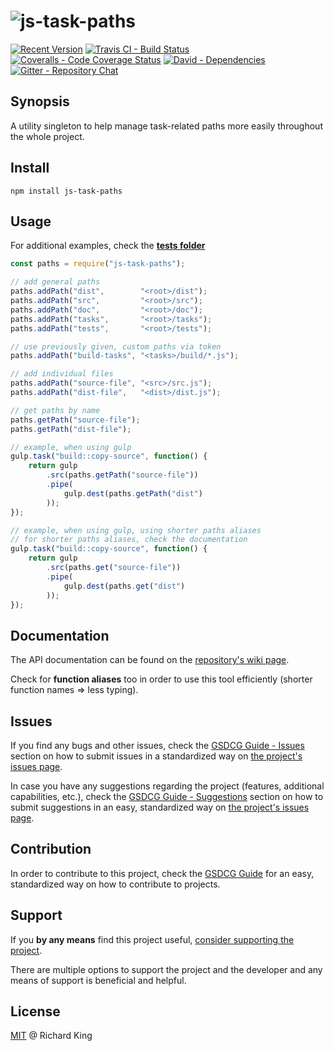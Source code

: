 # ![js-task-paths][logo]

[![Recent Version][npm-badge]][npm-url]
[![Travis CI - Build Status][travis-badge]][travis-url]
[![Coveralls - Code Coverage Status][coverage-badge]][coverage-url]
[![David - Dependencies][dependencies-badge]][dependencies-url]
[![Gitter - Repository Chat][chat-badge]][chat-url]

## Synopsis

A utility singleton to help manage task-related paths more easily throughout the whole project.

## Install

```
npm install js-task-paths
```

## Usage

For additional examples,
check the **[tests folder](https://github.com/jsstd/js-task-paths/tree/master/tests)**

```javascript
const paths = require("js-task-paths");

// add general paths
paths.addPath("dist",        "<root>/dist");
paths.addPath("src",         "<root>/src");
paths.addPath("doc",         "<root>/doc");
paths.addPath("tasks",       "<root>/tasks");
paths.addPath("tests",       "<root>/tests");

// use previously given, custom paths via token
paths.addPath("build-tasks", "<tasks>/build/*.js");

// add individual files
paths.addPath("source-file", "<src>/src.js");
paths.addPath("dist-file",   "<dist>/dist.js");

// get paths by name
paths.getPath("source-file");
paths.getPath("dist-file");

// example, when using gulp
gulp.task("build::copy-source", function() {
    return gulp
        .src(paths.getPath("source-file"))
        .pipe(
            gulp.dest(paths.getPath("dist")
        ));
});

// example, when using gulp, using shorter paths aliases
// for shorter paths aliases, check the documentation
gulp.task("build::copy-source", function() {
    return gulp
        .src(paths.get("source-file"))
        .pipe(
            gulp.dest(paths.get("dist")
        ));
});
```

## Documentation

The API documentation can be found on the [repository's wiki page](https://github.com/jsstd/js-task-paths/wiki).

Check for **function aliases** too in order to use this tool efficiently (shorter function names => less typing).

## Issues

If you find any bugs and other issues, check the
[GSDCG Guide - Issues](https://github.com/openstd/general-software-development-contribution-guide#issues)
section on how to submit issues in a standardized way on
[the project's issues page](https://github.com/jsstd/js-task-paths/issues).

In case you have any suggestions regarding the project (features, additional capabilities, etc.), check the
[GSDCG Guide - Suggestions](https://github.com/openstd/general-software-development-contribution-guide#suggestions)
section on how to submit suggestions in an easy, standardized way on
[the project's issues page](https://github.com/jsstd/js-task-paths/issues).

## Contribution

In order to contribute to this project, check the
[GSDCG Guide](https://github.com/openstd/general-software-development-contribution-guide)
for an easy, standardized way on how to contribute to projects.

## Support

If you **by any means** find this project useful,
[consider supporting the project](http://richrdkng.github.io/support).

There are multiple options to support the project and the developer and any means of support is beneficial and helpful.

## License

[MIT](license.md) @ Richard King

[logo]:               https://cdn.rawgit.com/jsstd/js-task-paths/master/logo/logo.png

[npm-badge]:          https://img.shields.io/npm/v/js-task-paths.svg
[npm-url]:            https://www.npmjs.com/package/js-task-paths

[travis-badge]:       https://travis-ci.org/jsstd/js-task-paths.svg?branch=master
[travis-url]:         https://travis-ci.org/jsstd/js-task-paths

[coverage-badge]:     https://coveralls.io/repos/github/jsstd/js-task-paths/badge.svg?branch=master
[coverage-url]:       https://coveralls.io/github/jsstd/js-task-paths

[dependencies-badge]: https://david-dm.org/jsstd/js-task-paths.svg
[dependencies-url]:   https://david-dm.org/jsstd/js-task-paths

[chat-badge]:         https://badges.gitter.im/jsstd/js-task-paths.svg
[chat-url]:           https://gitter.im/jsstd/js-task-paths?utm_source=badge&utm_medium=badge&utm_campaign=pr-badge

[development-badge]:  http://img.shields.io/badge/download-DEVELOPMENT-brightgreen.svg
[development-url]:    https://cdn.rawgit.com/jsstd/js-task-paths/master/src/typeof.js

[production-badge]:   http://img.shields.io/badge/download-PRODUCTION-red.svg
[production-url]:     https://cdn.rawgit.com/jsstd/js-task-paths/master/dist/typeof.min.js

[repository-badge]:   http://img.shields.io/badge/download-REPOSITORY+DOCUMENTATION-orange.svg
[repository-url]:     https://cdn.rawgit.com/jsstd/js-task-paths/master/dist/repository.zip
